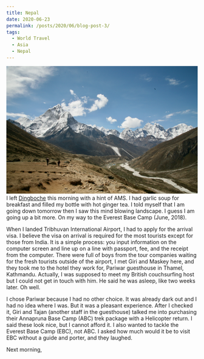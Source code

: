 ```yaml
---
title: Nepal
date: 2020-06-23
permalink: /posts/2020/06/blog-post-3/
tags:
  - World Travel
  - Asia
  - Nepal
---
```


![](/photograph/nepal.khumbu.1.png)
I left [Dingboche](https://goo.gl/maps/VJhhDz9UqBezfTvD9) this morning with a hint of AMS. I had garlic soup for breakfast and filled my bottle with hot ginger tea. I told myself that I am going down tomorrow then I saw this mind blowing landscape. I guess I am going up a bit more. On my way to the Everest Base Camp (June, 2018).

When I landed Tribhuvan International Airport, I had to apply for the arrival visa. I believe the visa on arrival is required for the most tourists except for those from India. It is a simple process: you input information on the computer screen and line up on a line with passport, fee, and the receipt from the computer. There were full of boys from the tour companies waiting for the fresh tourists outside of the airport, I met Giri and Maskey here, and they took me to the hotel they work for, Pariwar guesthouse in Thamel, Kathmandu. Actually, I was supposed to meet my British couchsurfing host but I could not get in touch with him. He said he was asleep, like two weeks later. Oh well.

I chose Pariwar because I had no other choice. It was already dark out and I had no idea where I was. But it was a pleasant experience. After I checked it, Giri and Tajan (another staff in the guesthouse) talked me into purchasing their Annapruna Base Camp (ABC) trek package with a Helicopter return. I said these look nice, but I cannot afford it. I also wanted to tackle the Everest Base Camp (EBC), not ABC. I asked how much would it be to visit EBC without a guide and porter, and they laughed. 

Next morning, 
